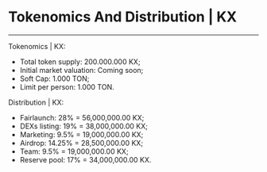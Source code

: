 # Tokenomics And Distribution | KX
------------------
Tokenomics | KX:
- Total token supply: 200.000.000 KX;
- Initial market valuation: Coming soon;
- Soft Cap: 1.000 TON;
- Limit per person: 1.000 TON.

Distribution | KX:
- Fairlaunch: 28% = 56,000,000.00 KX;
- DEXs listing: 19% = 38,000,000.00 KX;
- Marketing: 9.5% = 19,000,000.00 KX;
- Airdrop: 14.25% = 28,500,000.00 KX;
- Team: 9.5% = 19,000,000.00 KX;
- Reserve pool: 17% = 34,000,000.00 KX.
